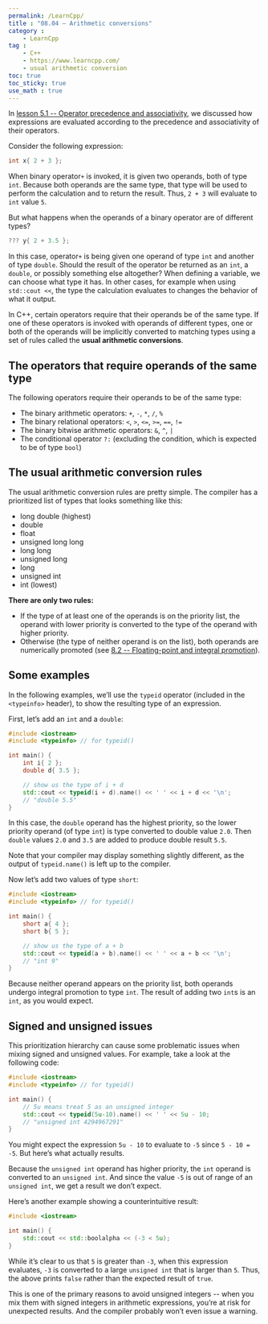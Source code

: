 ```yaml
---
permalink: /LearnCpp/
title : "08.04 — Arithmetic conversions"
category :
    - LearnCpp
tag : 
    - C++
    - https://www.learncpp.com/
    - usual arithmetic conversion
toc: true  
toc_sticky: true 
use_math : true
---
```



In [lesson 5.1 -- Operator precedence and associativity](https://www.learncpp.com/cpp-tutorial/operator-precedence-and-associativity/), we discussed how expressions are evaluated according to the precedence and associativity of their operators.

Consider the following expression:

```c++
int x{ 2 + 3 };
```

When binary operator`+` is invoked, it is given two operands, both of type `int`. Because both operands are the same type, that type will be used to perform the calculation and to return the result. Thus, `2 + 3` will evaluate to `int` value `5`.

But what happens when the operands of a binary operator are of different types?

```c++
??? y{ 2 + 3.5 };
```

In this case, operator`+` is being given one operand of type `int` and another of type `double`. Should the result of the operator be returned as an `int`, a `double`, or possibly something else altogether? When defining a variable, we can choose what type it has. In other cases, for example when using `std::cout <<`, the type the calculation evaluates to changes the behavior of what it output.

In C++, certain operators require that their operands be of the same type. If one of these operators is invoked with operands of different types, one or both of the operands will be implicitly converted to matching types using a set of rules called the **usual arithmetic conversions**.


## The operators that require operands of the same type

The following operators require their operands to be of the same type:

- The binary arithmetic operators: `+`, `-`, `*`, `/`, `%`
- The binary relational operators: `<`, `>`, `<=`, `>=`, `==`, `!=`
- The binary bitwise arithmetic operators: `&`, `^`, `|`
- The conditional operator `?:` (excluding the condition, which is expected to be of type `bool`)


## The usual arithmetic conversion rules

The usual arithmetic conversion rules are pretty simple. The compiler has a prioritized list of types that looks something like this:

- long double (highest)
- double
- float
- unsigned long long
- long long
- unsigned long
- long
- unsigned int
- int (lowest)

**There are only two rules:**

- If the type of at least one of the operands is on the priority list, the operand with lower priority is converted to the type of the operand with higher priority.
- Otherwise (the type of neither operand is on the list), both operands are numerically promoted (see [8.2 -- Floating-point and integral promotion](https://www.learncpp.com/cpp-tutorial/floating-point-and-integral-promotion/)).


## Some examples

In the following examples, we’ll use the `typeid` operator (included in the `<typeinfo>` header), to show the resulting type of an expression.

First, let’s add an `int` and a `double`:

```c++
#include <iostream>
#include <typeinfo> // for typeid()

int main() {
    int i{ 2 };
    double d{ 3.5 };

    // show us the type of i + d
    std::cout << typeid(i + d).name() << ' ' << i + d << '\n'; 
    // "double 5.5"
}
```

In this case, the `double` operand has the highest priority, so the lower priority operand (of type `int`) is type converted to double value `2.0`. Then `double` values `2.0` and `3.5` are added to produce double result `5.5`.

Note that your compiler may display something slightly different, as the output of `typeid.name()` is left up to the compiler.

Now let’s add two values of type `short`:

```c++
#include <iostream>
#include <typeinfo> // for typeid()

int main() {
    short a{ 4 };
    short b{ 5 };

    // show us the type of a + b
    std::cout << typeid(a + b).name() << ' ' << a + b << '\n'; 
    // "int 9"
}
```

Because neither operand appears on the priority list, both operands undergo integral promotion to type `int`. The result of adding two `int`s is an `int`, as you would expect.


## Signed and unsigned issues

This prioritization hierarchy can cause some problematic issues when mixing signed and unsigned values. For example, take a look at the following code:

```c++
#include <iostream>
#include <typeinfo> // for typeid()

int main() {
    // 5u means treat 5 as an unsigned integer
    std::cout << typeid(5u-10).name() << ' ' << 5u - 10; 
    // "unsigned int 4294967291"
}
```

You might expect the expression `5u - 10` to evaluate to `-5` since `5 - 10 = -5`. But here’s what actually results.

Because the `unsigned int` operand has higher priority, the `int` operand is converted to an `unsigned int`. And since the value `-5` is out of range of an `unsigned int`, we get a result we don’t expect.

Here’s another example showing a counterintuitive result:

```c++
#include <iostream>

int main() {
    std::cout << std::boolalpha << (-3 < 5u);
}
```

While it’s clear to us that `5` is greater than `-3`, when this expression evaluates, `-3` is converted to a large `unsigned int` that is larger than `5`. Thus, the above prints `false` rather than the expected result of `true`.

This is one of the primary reasons to avoid unsigned integers -- when you mix them with signed integers in arithmetic expressions, you’re at risk for unexpected results. And the compiler probably won’t even issue a warning.
